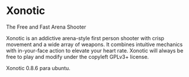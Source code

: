 # Xonotic
The Free and Fast Arena Shooter


Xonotic is an addictive arena-style first person shooter with crisp movement and a wide array of weapons. It combines intuitive mechanics with in-your-face action to elevate your heart rate. Xonotic will always be free to play and modify under the copyleft GPLv3+ license.

Xonotic 0.8.6 para ubuntu.
